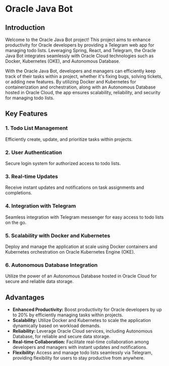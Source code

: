 # Oracle Java Bot
## Introduction

Welcome to the Oracle Java Bot project! This project aims to enhance productivity for Oracle developers by providing a Telegram web app for managing todo lists. Leveraging Spring, React, and Telegram, the Oracle Java Bot integrates seamlessly with Oracle Cloud technologies such as Docker, Kubernetes (OKE), and Autonomous Database.

With the Oracle Java Bot, developers and managers can efficiently keep track of their tasks within a project, whether it's fixing bugs, solving tickets, or adding new features. By utilizing Docker and Kubernetes for containerization and orchestration, along with an Autonomous Database hosted in Oracle Cloud, the app ensures scalability, reliability, and security for managing todo lists.

## Key Features

### 1. Todo List Management
Efficiently create, update, and prioritize tasks within projects.

### 2. User Authentication
Secure login system for authorized access to todo lists.

### 3. Real-time Updates
Receive instant updates and notifications on task assignments and completions.

### 4. Integration with Telegram
Seamless integration with Telegram messenger for easy access to todo lists on the go.

### 5. Scalability with Docker and Kubernetes
Deploy and manage the application at scale using Docker containers and Kubernetes orchestration on Oracle Kubernetes Engine (OKE).

### 6. Autonomous Database Integration
Utilize the power of an Autonomous Database hosted in Oracle Cloud for secure and reliable data storage.

## Advantages

- **Enhanced Productivity:** Boost productivity for Oracle developers by up to 20% by efficiently managing tasks within projects.
- **Scalability:** Utilize Docker and Kubernetes to scale the application dynamically based on workload demands.
- **Reliability:** Leverage Oracle Cloud services, including Autonomous Database, for reliable and secure data storage.
- **Real-time Collaboration:** Facilitate real-time collaboration among developers and managers with instant updates and notifications.
- **Flexibility:** Access and manage todo lists seamlessly via Telegram, providing flexibility for users to stay productive from anywhere.

